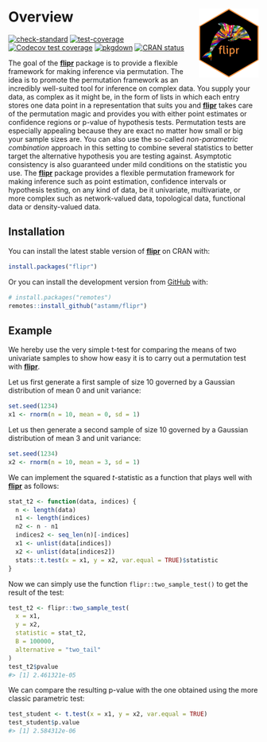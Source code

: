 
<!-- README.md is generated from README.Rmd. Please edit that file -->

# Overview <a href='https://astamm.github.io/flipr/'><img src='man/figures/logo.png' align="right" height="139" /></a>

<!-- badges: start -->

[![check-standard](https://github.com/astamm/flipr/workflows/R-CMD-check/badge.svg)](https://github.com/astamm/flipr/actions)
[![test-coverage](https://github.com/astamm/flipr/workflows/test-coverage/badge.svg)](https://github.com/astamm/flipr/actions)
[![Codecov test
coverage](https://codecov.io/gh/astamm/flipr/branch/master/graph/badge.svg)](https://codecov.io/gh/astamm/flipr?branch=master)
[![pkgdown](https://github.com/astamm/flipr/workflows/pkgdown/badge.svg)](https://github.com/astamm/flipr/actions)
[![CRAN
status](https://www.r-pkg.org/badges/version/flipr)](https://CRAN.R-project.org/package=flipr)
<!-- badges: end -->

The goal of the [**flipr**](https://astamm.github.io/flipr/) package is
to provide a flexible framework for making inference via permutation.
The idea is to promote the permutation framework as an incredibly
well-suited tool for inference on complex data. You supply your data, as
complex as it might be, in the form of lists in which each entry stores
one data point in a representation that suits you and
[**flipr**](https://astamm.github.io/flipr/) takes care of the
permutation magic and provides you with either point estimates or
confidence regions or p-value of hypothesis tests. Permutation tests are
especially appealing because they are exact no matter how small or big
your sample sizes are. You can also use the so-called *non-parametric
combination* approach in this setting to combine several statistics to
better target the alternative hypothesis you are testing against.
Asymptotic consistency is also guaranteed under mild conditions on the
statistic you use. The [**flipr**](https://astamm.github.io/flipr/)
package provides a flexible permutation framework for making inference
such as point estimation, confidence intervals or hypothesis testing, on
any kind of data, be it univariate, multivariate, or more complex such
as network-valued data, topological data, functional data or
density-valued data.

## Installation

You can install the latest stable version of
[**flipr**](https://astamm.github.io/flipr/) on CRAN with:

``` r
install.packages("flipr")
```

Or you can install the development version from
[GitHub](https://github.com/) with:

``` r
# install.packages("remotes")
remotes::install_github("astamm/flipr")
```

## Example

We hereby use the very simple t-test for comparing the means of two
univariate samples to show how easy it is to carry out a permutation
test with [**flipr**](https://astamm.github.io/flipr/).

Let us first generate a first sample of size 10 governed by a Gaussian
distribution of mean 0 and unit variance:

``` r
set.seed(1234)
x1 <- rnorm(n = 10, mean = 0, sd = 1)
```

Let us then generate a second sample of size 10 governed by a Gaussian
distribution of mean 3 and unit variance:

``` r
set.seed(1234)
x2 <- rnorm(n = 10, mean = 3, sd = 1)
```

We can implement the squared *t*-statistic as a function that plays well
with [**flipr**](https://astamm.github.io/flipr/) as follows:

``` r
stat_t2 <- function(data, indices) {
  n <- length(data)
  n1 <- length(indices)
  n2 <- n - n1
  indices2 <- seq_len(n)[-indices]
  x1 <- unlist(data[indices])
  x2 <- unlist(data[indices2])
  stats::t.test(x = x1, y = x2, var.equal = TRUE)$statistic
}
```

Now we can simply use the function `flipr::two_sample_test()` to get the
result of the test:

``` r
test_t2 <- flipr::two_sample_test(
  x = x1, 
  y = x2, 
  statistic = stat_t2, 
  B = 100000, 
  alternative = "two_tail"
)
test_t2$pvalue
#> [1] 2.461321e-05
```

We can compare the resulting p-value with the one obtained using the
more classic parametric test:

``` r
test_student <- t.test(x = x1, y = x2, var.equal = TRUE)
test_student$p.value
#> [1] 2.584312e-06
```
